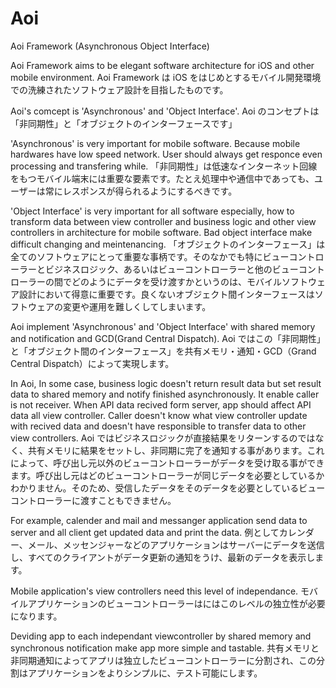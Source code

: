 # Aoi
Aoi Framework (Asynchronous Object Interface)

Aoi Framework aims to be elegant software architecture for iOS and other mobile environment.
Aoi Framework は iOS をはじめとするモバイル開発環境での洗練されたソフトウェア設計を目指したものです。

Aoi's comcept is 'Asynchronous' and 'Object Interface'.
Aoi のコンセプトは 「非同期性」と「オブジェクトのインターフェースです」

'Asynchronous' is very important for mobile software. Because mobile hardwares have low speed network. User should always get responce even processing and transfering while. 
「非同期性」は低速なインターネット回線をもつモバイル端末には重要な要素です。たとえ処理中や通信中であっても、ユーザーは常にレスポンスが得られるようにするべきです。

'Object Interface' is very important for all software especially, how to transform data between view controller and business logic and other view controllers in architecture for mobile software. Bad object interface make difficult changing and meintenancing.
「オブジェクトのインターフェース」は全てのソフトウェアにとって重要な事柄です。そのなかでも特にビューコントローラーとビジネスロジック、あるいはビューコントローラーと他のビューコントローラーの間でどのようにデータを受け渡すかというのは、モバイルソフトウェア設計において得意に重要です。良くないオブジェクト間インターフェースはソフトウェアの変更や運用を難しくしてしまいます。

Aoi implement 'Asynchronous' and 'Object Interface' with shared memory and notification and GCD(Grand Central Dispatch).
Aoi ではこの「非同期性」と「オブジェクト間のインターフェース」を共有メモリ・通知・GCD（Grand Central Dispatch）によって実現します。

In Aoi, In some case, business logic doesn't return result data but set result data to shared memory and notify finished asynchronously. It enable caller is not receiver. When API data recived form server, app should affect API data all view controller. Caller doesn't know what view controller update with recived data and doesn't have responsible to transfer data to other view controllers.
Aoi ではビジネスロジックが直接結果をリターンするのではなく、共有メモリに結果をセットし、非同期に完了を通知する事があります。これによって、呼び出し元以外のビューコントローラーがデータを受け取る事ができます。呼び出し元はどのビューコントローラーが同じデータを必要としているかわかりません。そのため、受信したデータをそのデータを必要としているビューコントローラーに渡すこともできません。

For example, calender and mail and messanger application send data to server and all client get updated data and print the data.
例としてカレンダー、メール、メッセンジャーなどのアプリケーションはサーバーにデータを送信し、すべてのクライアントがデータ更新の通知をうけ、最新のデータを表示します。

Mobile application's view controllers need this level of independance.
モバイルアプリケーションのビューコントローラーはにはこのレベルの独立性が必要になります。

Deviding app to each independant viewcontroller by shared memory and synchronous notification make app more simple and tastable.
共有メモリと非同期通知によってアプリは独立したビューコントローラーに分割され、この分割はアプリケーションをよりシンプルに、テスト可能にします。
